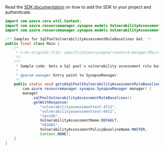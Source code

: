 Read the [SDK documentation](https://github.com/Azure/azure-sdk-for-java/blob/azure-resourcemanager-synapse_1.0.0-beta.2/sdk/synapse/azure-resourcemanager-synapse/README.md) on how to add the SDK to your project and authenticate.

```java
import com.azure.core.util.Context;
import com.azure.resourcemanager.synapse.models.VulnerabilityAssessmentName;
import com.azure.resourcemanager.synapse.models.VulnerabilityAssessmentPolicyBaselineName;

/** Samples for SqlPoolVulnerabilityAssessmentRuleBaselines Get. */
public final class Main {
    /*
     * x-ms-original-file: specification/synapse/resource-manager/Microsoft.Synapse/stable/2021-06-01/examples/SqlPoolVulnerabilityAssessmentRuleBaselineGet.json
     */
    /**
     * Sample code: Gets a Sql pool's vulnerability assessment rule baseline.
     *
     * @param manager Entry point to SynapseManager.
     */
    public static void getsASqlPoolSVulnerabilityAssessmentRuleBaseline(
        com.azure.resourcemanager.synapse.SynapseManager manager) {
        manager
            .sqlPoolVulnerabilityAssessmentRuleBaselines()
            .getWithResponse(
                "vulnerabilityaseessmenttest-4711",
                "vulnerabilityaseessmenttest-6411",
                "testdb",
                VulnerabilityAssessmentName.DEFAULT,
                "VA1001",
                VulnerabilityAssessmentPolicyBaselineName.MASTER,
                Context.NONE);
    }
}
```
